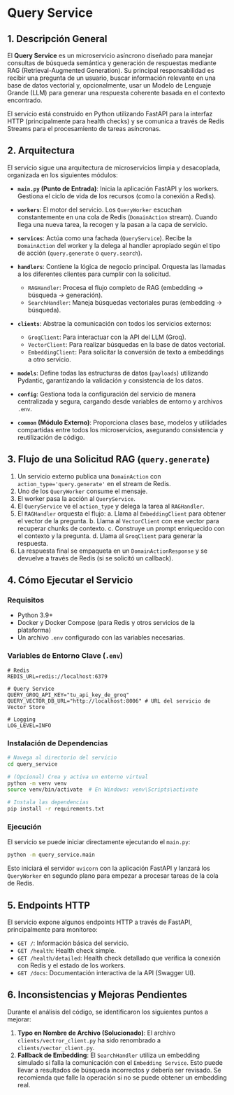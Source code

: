 # Query Service

## 1. Descripción General

El **Query Service** es un microservicio asíncrono diseñado para manejar consultas de búsqueda semántica y generación de respuestas mediante RAG (Retrieval-Augmented Generation). Su principal responsabilidad es recibir una pregunta de un usuario, buscar información relevante en una base de datos vectorial y, opcionalmente, usar un Modelo de Lenguaje Grande (LLM) para generar una respuesta coherente basada en el contexto encontrado.

El servicio está construido en Python utilizando FastAPI para la interfaz HTTP (principalmente para health checks) y se comunica a través de Redis Streams para el procesamiento de tareas asíncronas.

## 2. Arquitectura

El servicio sigue una arquitectura de microservicios limpia y desacoplada, organizada en los siguientes módulos:

 <!-- Reemplazar con un diagrama real si es posible -->

- **`main.py` (Punto de Entrada)**: Inicia la aplicación FastAPI y los workers. Gestiona el ciclo de vida de los recursos (como la conexión a Redis).

- **`workers`**: El motor del servicio. Los `QueryWorker` escuchan constantemente en una cola de Redis (`DomainAction` stream). Cuando llega una nueva tarea, la recogen y la pasan a la capa de servicio.

- **`services`**: Actúa como una fachada (`QueryService`). Recibe la `DomainAction` del worker y la delega al handler apropiado según el tipo de acción (`query.generate` o `query.search`).

- **`handlers`**: Contiene la lógica de negocio principal. Orquesta las llamadas a los diferentes clientes para cumplir con la solicitud.
    - `RAGHandler`: Procesa el flujo completo de RAG (embedding -> búsqueda -> generación).
    - `SearchHandler`: Maneja búsquedas vectoriales puras (embedding -> búsqueda).

- **`clients`**: Abstrae la comunicación con todos los servicios externos:
    - `GroqClient`: Para interactuar con la API del LLM (Groq).
    - `VectorClient`: Para realizar búsquedas en la base de datos vectorial.
    - `EmbeddingClient`: Para solicitar la conversión de texto a embeddings a otro servicio.

- **`models`**: Define todas las estructuras de datos (`payloads`) utilizando Pydantic, garantizando la validación y consistencia de los datos.

- **`config`**: Gestiona toda la configuración del servicio de manera centralizada y segura, cargando desde variables de entorno y archivos `.env`.

- **`common` (Módulo Externo)**: Proporciona clases base, modelos y utilidades compartidas entre todos los microservicios, asegurando consistencia y reutilización de código.

## 3. Flujo de una Solicitud RAG (`query.generate`)

1.  Un servicio externo publica una `DomainAction` con `action_type='query.generate'` en el stream de Redis.
2.  Uno de los `QueryWorker` consume el mensaje.
3.  El worker pasa la acción al `QueryService`.
4.  El `QueryService` ve el `action_type` y delega la tarea al `RAGHandler`.
5.  El `RAGHandler` orquesta el flujo:
    a. Llama al `EmbeddingClient` para obtener el vector de la pregunta.
    b. Llama al `VectorClient` con ese vector para recuperar chunks de contexto.
    c. Construye un prompt enriquecido con el contexto y la pregunta.
    d. Llama al `GroqClient` para generar la respuesta.
6.  La respuesta final se empaqueta en un `DomainActionResponse` y se devuelve a través de Redis (si se solicitó un callback).

## 4. Cómo Ejecutar el Servicio

### Requisitos
- Python 3.9+
- Docker y Docker Compose (para Redis y otros servicios de la plataforma)
- Un archivo `.env` configurado con las variables necesarias.

### Variables de Entorno Clave (`.env`)

```
# Redis
REDIS_URL=redis://localhost:6379

# Query Service
QUERY_GROQ_API_KEY="tu_api_key_de_groq"
QUERY_VECTOR_DB_URL="http://localhost:8006" # URL del servicio de Vector Store

# Logging
LOG_LEVEL=INFO
```

### Instalación de Dependencias

```bash
# Navega al directorio del servicio
cd query_service

# (Opcional) Crea y activa un entorno virtual
python -m venv venv
source venv/bin/activate  # En Windows: venv\Scripts\activate

# Instala las dependencias
pip install -r requirements.txt
```

### Ejecución

El servicio se puede iniciar directamente ejecutando el `main.py`:

```bash
python -m query_service.main
```

Esto iniciará el servidor `uvicorn` con la aplicación FastAPI y lanzará los `QueryWorker` en segundo plano para empezar a procesar tareas de la cola de Redis.

## 5. Endpoints HTTP

El servicio expone algunos endpoints HTTP a través de FastAPI, principalmente para monitoreo:

- `GET /`: Información básica del servicio.
- `GET /health`: Health check simple.
- `GET /health/detailed`: Health check detallado que verifica la conexión con Redis y el estado de los workers.
- `GET /docs`: Documentación interactiva de la API (Swagger UI).

## 6. Inconsistencias y Mejoras Pendientes

Durante el análisis del código, se identificaron los siguientes puntos a mejorar:

1.  **Typo en Nombre de Archivo (Solucionado)**: El archivo `clients/vectror_client.py` ha sido renombrado a `clients/vector_client.py`.
2.  **Fallback de Embedding**: El `SearchHandler` utiliza un embedding simulado si falla la comunicación con el `Embedding Service`. Esto puede llevar a resultados de búsqueda incorrectos y debería ser revisado. Se recomienda que falle la operación si no se puede obtener un embedding real.

